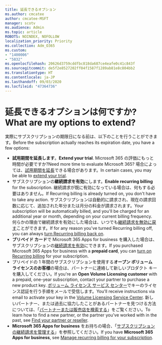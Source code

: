```yaml
---
title: 延長できるオプション
ms.author: cmcatee
author: cmcatee-MSFT
manager: scotv
ms.audience: Admin
ms.topic: article
ROBOTS: NOINDEX, NOFOLLOW
localization_priority: Priority
ms.collection: Adm_O365
ms.custom:
- "1400006"
- "5832"
ms.openlocfilehash: 20626d3759cddfbc818da687ce4eafe0c41c843f
ms.sourcegitcommit: de5f2e8527202ff04f1587f1289ab81e8c804bb2
ms.translationtype: HT
ms.contentlocale: ja-JP
ms.lasthandoff: 09/03/2020
ms.locfileid: "47364736"
---
```

# <a name="what-are-my-options-to-extend"></a><span data-ttu-id="236d8-102">延長できるオプションは何ですか?</span><span class="sxs-lookup"><span data-stu-id="236d8-102">What are my options to extend?</span></span>

<span data-ttu-id="236d8-103">実際にサブスクリプションの期限日になる前は、以下のことを行うことができます。</span><span class="sxs-lookup"><span data-stu-id="236d8-103">Before the subscription actually reaches its expiration date, you have a few options:</span></span>

- <span data-ttu-id="236d8-104">**試用期間を延長します**。</span><span class="sxs-lookup"><span data-stu-id="236d8-104">**Extend your trial**.</span></span>  <span data-ttu-id="236d8-105">Microsoft 365 の評価にもっと時間が必要ですか?</span><span class="sxs-lookup"><span data-stu-id="236d8-105">Need more time to evaluate Microsoft 365?</span></span> <span data-ttu-id="236d8-106">場合によっては、[試用期間を延長](https://docs.microsoft.com/microsoft-365/commerce/extend-your-trial)できる場合があります。</span><span class="sxs-lookup"><span data-stu-id="236d8-106">In certain cases, you may be able to  [extend your trial](https://docs.microsoft.com/microsoft-365/commerce/extend-your-trial).</span></span>  
- <span data-ttu-id="236d8-107">サブスクリプションの**継続請求を有効**にします。</span><span class="sxs-lookup"><span data-stu-id="236d8-107">**Enable recurring billing** for the subscription.</span></span> <span data-ttu-id="236d8-108">継続請求が既に有効になっている場合は、何もする必要はありません。</span><span class="sxs-lookup"><span data-stu-id="236d8-108">If Recurring billing is already turned on, you don't have to take any action.</span></span> <span data-ttu-id="236d8-109">サブスクリプションは自動的に請求され、現在の請求回数に応じて、追加された年分または月分の料金が請求されます。</span><span class="sxs-lookup"><span data-stu-id="236d8-109">Your subscription will be automatically billed, and you'll be charged for an additional year or month, depending on your current billing frequency.</span></span> <span data-ttu-id="236d8-110">何らかの理由で継続請求を有効にした場合は、いつでも[継続請求を無効に戻す](https://docs.microsoft.com/microsoft-365/commerce/subscriptions/renew-your-subscription)ことができます。</span><span class="sxs-lookup"><span data-stu-id="236d8-110">If for any reason you've turned Recurring billing off, you can always  [turn Recurring billing back on](https://docs.microsoft.com/microsoft-365/commerce/subscriptions/renew-your-subscription).</span></span>
- <span data-ttu-id="236d8-111">**プリペイド カード**で Microsoft 365 Apps for business を購入した場合は、サブスクリプションの[継続請求を有効](https://docs.microsoft.com/microsoft-365/commerce/subscriptions/renew-your-subscription)にできます。</span><span class="sxs-lookup"><span data-stu-id="236d8-111">If you purchased Microsoft 365 Apps for business with a  **prepaid card**, you can  [turn on Recurring billing](https://docs.microsoft.com/microsoft-365/commerce/subscriptions/renew-your-subscription)  for your subscription.</span></span>
- <span data-ttu-id="236d8-112">プリペイドの 1 年間のサブスクリプションを使用する**オープン ボリュ​​ーム ライセンスのお客様**の場合は、パートナーに連絡して新しいプロダクト キーを購入してください。</span><span class="sxs-lookup"><span data-stu-id="236d8-112">If you're an  **Open Volume Licensing customer**  with a prepaid, one-year subscription, contact your partner to purchase a new product key.</span></span> <span data-ttu-id="236d8-113">[ボリューム ライセンス サービス センター](https://go.microsoft.com/fwlink/p/?LinkID=282016)でキーのライセンス認証を行う手順をメールで受信します。</span><span class="sxs-lookup"><span data-stu-id="236d8-113">You'll receive instructions via email to activate your key in the  [Volume Licensing Service Center](https://go.microsoft.com/fwlink/p/?LinkID=282016).</span></span> <span data-ttu-id="236d8-114">新しいパートナー、または過去に協力したことがあるパートナーを見つける方法については、「[パートナーまたは販売店を検索する](https://docs.microsoft.com/microsoft-365/admin/manage/find-your-partner-or-reseller)」をご覧ください。</span><span class="sxs-lookup"><span data-stu-id="236d8-114">To learn how to find a new partner, or the partner you've worked with in the past, see  [Find your partner or reseller](https://docs.microsoft.com/microsoft-365/admin/manage/find-your-partner-or-reseller).</span></span>
- <span data-ttu-id="236d8-115">**Microsoft 365 Apps for business** をお持ちの場合、「[サブスクリプションの継続請求を管理する](https://docs.microsoft.com/microsoft-365/commerce/subscriptions/renew-your-subscription)」を参照してください。</span><span class="sxs-lookup"><span data-stu-id="236d8-115">If you have  **Microsoft 365 Apps for business**, see  [Manage recurring billing for your subscription](https://docs.microsoft.com/microsoft-365/commerce/subscriptions/renew-your-subscription).</span></span>

